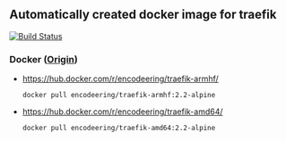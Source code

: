 ## Automatically created docker image for traefik

[![Build Status](https://travis-ci.org/encodeering/docker-traefik.svg?branch=master)](https://travis-ci.org/encodeering/docker-traefik)

### Docker ([Origin](https://github.com/containous/traefik-library-image))

- https://hub.docker.com/r/encodeering/traefik-armhf/

    ```docker pull encodeering/traefik-armhf:2.2-alpine```

- https://hub.docker.com/r/encodeering/traefik-amd64/

    ```docker pull encodeering/traefik-amd64:2.2-alpine```
